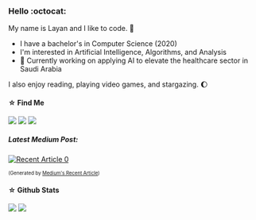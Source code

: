### Hello :octocat:

My name is Layan and I like to code. 🌱
- I have a bachelor's in Computer Science (2020)
- I'm interested in Artificial Intelligence, Algorithms, and Analysis
- 🔭 Currently working on applying AI to elevate the healthcare sector in Saudi Arabia

I also enjoy reading, playing video games, and stargazing. :waxing_gibbous_moon:


#### ☆ Find Me 
[![](https://img.shields.io/badge/LinkedIn-0077B5?style=for-the-badge&logo=linkedin&logoColor=white)](https://www.linkedin.com/in/layan-alabdullatef/)
[![](https://img.shields.io/badge/Medium-12100E?style=for-the-badge&logo=medium&logoColor=white)](https://medium.com/@LayanS)
[![](https://img.shields.io/badge/Twitter-1DA1F2?style=for-the-badge&logo=twitter&logoColor=white)](https://twitter.com/LayanCS)

##### Latest Medium Post:

<a target="_blank" href="https://github-readme-medium-recent-article.vercel.app/medium/@layans/0"><img src="https://github-readme-medium-recent-article.vercel.app/medium/@layans/0" alt="Recent Article 0"></a>
  
<sup><sub>(Generated by [Medium's Recent Article](https://github.com/bxcodec/github-readme-medium-recent-article))</sup></sub>



#### ☆ Github Stats
![](https://github-profile-summary-cards.vercel.app/api/cards/profile-details?username=layancs&theme=monokai)
![](https://github-profile-summary-cards.vercel.app/api/cards/repos-per-language?username=layancs&theme=monokai)
<!-- ![LayanCS's GitHub stats](https://github-readme-stats.vercel.app/api?username=layancs&show_icons=true&theme=monokai) -->
<!-- [![Top Langs](https://github-readme-stats.vercel.app/api/top-langs/?username=layancs&layout=compact)](https://github.com/anuraghazra/github-readme-stats) -->


<!--
**LayanCS/LayanCS** is a ✨ _special_ ✨ repository because its `README.md` (this file) appears on your GitHub profile.

Here are some ideas to get you started:

- 🔭 I’m currently working on ...
- 🌱 I’m currently learning ...
- 👯 I’m looking to collaborate on ...
- 🤔 I’m looking for help with ...
- 💬 Ask me about ...
- 📫 How to reach me: ...
- 😄 Pronouns: ...
- ⚡ Fun fact: ...
-->
